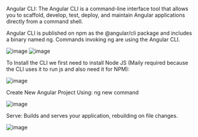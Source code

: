 Angular CLI: The Angular CLI is a command-line interface tool that allows you to scaffold, develop, test, deploy, and maintain Angular applications directly from a command shell.

Angular CLI is published on npm as the @angular/cli package and includes a binary named ng. Commands invoking ng are using the Angular CLI.

![image](https://github.com/user-attachments/assets/522e871d-8905-4e20-a15c-e8e4b0c103f7)
![image](https://github.com/user-attachments/assets/78482d07-506d-475f-a62f-81f4ac1721c5)

To Install the CLI we first need to install Node JS (Maily required because the CLI uses it to run js and also need it for NPM):

![image](https://github.com/user-attachments/assets/9a800b5e-c075-42ec-a8cb-a05e59353baf)

Create New Angular Project Using: ng new <project-name> command

![image](https://github.com/user-attachments/assets/73aa1a14-5fa9-4d0c-a669-d4f852ad4acc)


Serve:
Builds and serves your application, rebuilding on file changes.

![image](https://github.com/user-attachments/assets/c2aa4bad-6d9e-404a-a6d5-78774f62f769)
